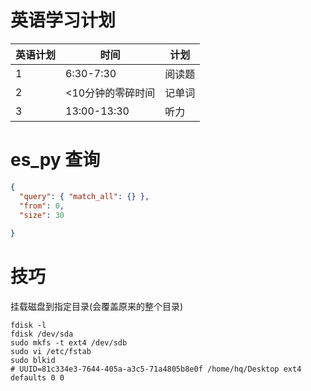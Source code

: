 # 英语学习计划

| 英语计划 | 时间              | 计划   |
| -------- | ----------------- | ------ |
| 1        | 6:30-7:30         | 阅读题 |
| 2        | <10分钟的零碎时间 | 记单词 |
| 3        | 13:00-13:30       | 听力   |



# es_py 查询

```json
{
  "query": { "match_all": {} },
  "from": 0,
  "size": 30
  
}
```

# 技巧

挂载磁盘到指定目录(会覆盖原来的整个目录)

```properties
fdisk -l
fdisk /dev/sda
sudo mkfs -t ext4 /dev/sdb
sudo vi /etc/fstab
sudo blkid
# UUID=81c334e3-7644-405a-a3c5-71a4805b8e0f /home/hq/Desktop ext4 defaults 0 0
```

